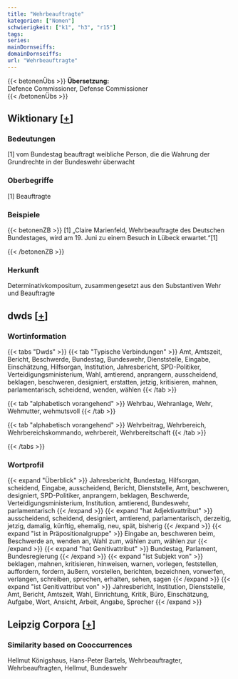 ```yaml
---
title: "Wehrbeauftragte"
kategorien: ["Nomen"]
schwierigkeit: ["k1", "h3", "r15"]
tags:
series:
mainDornseiffs:
domainDornseiffs:
url: "Wehrbeauftragte"
---
```


{{< betonenÜbs >}}
**Übersetzung:**  
Defence Commissioner, Defense Commissioner  
{{< /betonenÜbs >}}

## Wiktionary [[+](https://de.wiktionary.org/wiki/Wehrbeauftragte)]

### Bedeutungen
[1] vom Bundestag beauftragt weibliche Person, die die Wahrung der Grundrechte in der Bundeswehr überwacht  

### Oberbegriffe
[1] Beauftragte  

### Beispiele
{{< betonenZB >}}
[1] „Claire Marienfeld, Wehrbeauftragte des Deutschen Bundestages, wird am 19. Juni zu einem Besuch in Lübeck erwartet.“[1]  

{{< /betonenZB >}}
### Herkunft
Determinativkompositum, zusammengesetzt aus den Substantiven Wehr und Beauftragte  



## dwds [[+](https://www.dwds.de/wb/Wehrbeauftragte)]

### Wortinformation
{{< tabs "Dwds" >}}
{{< tab "Typische Verbindungen" >}}
Amt, Amtszeit, Bericht, Beschwerde, Bundestag, Bundeswehr, Dienststelle, Eingabe, Einschätzung, Hilfsorgan, Institution, Jahresbericht, SPD-Politiker, Verteidigungsministerium, Wahl, amtierend, anprangern, ausscheidend, beklagen, beschweren, designiert, erstatten, jetzig, kritisieren, mahnen, parlamentarisch, scheidend, wenden, wählen
{{< /tab >}}

{{< tab "alphabetisch vorangehend" >}}
Wehrbau, Wehranlage, Wehr, Wehmutter, wehmutsvoll
{{< /tab >}}

{{< tab "alphabetisch vorangehend" >}}
Wehrbeitrag, Wehrbereich, Wehrbereichskommando, wehrbereit, Wehrbereitschaft
{{< /tab >}}

{{< /tabs >}}

### Wortprofil
{{< expand "Überblick" >}} Jahresbericht, Bundestag, Hilfsorgan, scheidend, Eingabe, ausscheidend, Bericht, Dienststelle, Amt, beschweren, designiert, SPD-Politiker, anprangern, beklagen, Beschwerde, Verteidigungsministerium, Institution, amtierend, Bundeswehr, parlamentarisch {{< /expand >}}
{{< expand "hat Adjektivattribut" >}} ausscheidend, scheidend, designiert, amtierend, parlamentarisch, derzeitig, jetzig, damalig, künftig, ehemalig, neu, spät, bisherig {{< /expand >}}
{{< expand "ist in Präpositionalgruppe" >}} Eingabe an, beschweren beim, Beschwerde an, wenden an, Wahl zum, wählen zum, wählen zur {{< /expand >}}
{{< expand "hat Genitivattribut" >}} Bundestag, Parlament, Bundesregierung {{< /expand >}}
{{< expand "ist Subjekt von" >}} beklagen, mahnen, kritisieren, hinweisen, warnen, vorlegen, feststellen, auffordern, fordern, äußern, vorstellen, berichten, bezeichnen, vorwerfen, verlangen, schreiben, sprechen, erhalten, sehen, sagen {{< /expand >}}
{{< expand "ist Genitivattribut von" >}} Jahresbericht, Institution, Dienststelle, Amt, Bericht, Amtszeit, Wahl, Einrichtung, Kritik, Büro, Einschätzung, Aufgabe, Wort, Ansicht, Arbeit, Angabe, Sprecher {{< /expand >}}

## Leipzig Corpora [[+](https://corpora.uni-leipzig.de/en/res?word=Wehrbeauftragte&corpusId=deu_newscrawl-public_2018)]


### Similarity based on Cooccurrences
Hellmut Königshaus, Hans-Peter Bartels, Wehrbeauftragter, Wehrbeauftragten, Hellmut, Bundeswehr

